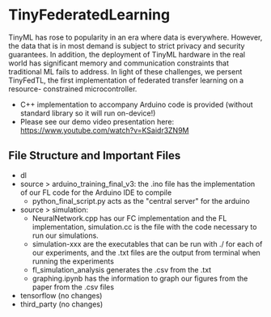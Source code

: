 # TinyFederatedLearning
TinyML has rose to popularity in an era where data is everywhere. However, the data that is in most demand is subject to strict privacy and security guarantees. In addition, the deployment of TinyML hardware in the real world has significant memory and communication constraints that traditional ML fails to address. In light of these challenges, we persent TinyFedTL, the first implementation of federated transfer learning on a resource- constrained microcontroller. 

* C++ implementation to accompany Arduino code is provided (without standard library so it will run on-device!)
* Please see our demo video presentation here: https://www.youtube.com/watch?v=KSaidr3ZN9M

## File Structure and Important Files
* dl
* source > arduino_training_final_v3: the .ino file has the implementation of our FL code for the Arduino IDE to compile
  * python_final_script.py acts as the "central server" for the arduino
* source > simulation: 
  * NeuralNetwork.cpp has our FC implementation and the FL implementation, simulation.cc is the file with the code necessary to run our simulations.
  * simulation-xxx are the executables that can be run with ./ for each of our experiments, and the .txt files are the output from terminal when running the experiments
  * fl_simulation_analysis generates the .csv from the .txt
  * graphing.ipynb has the information to graph our figures from the paper from the .csv files
* tensorflow (no changes)
* third_party (no changes)
